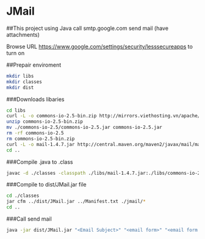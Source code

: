 # JMail

##This project using Java call smtp.google.com send mail (have attachments)


Browse URL https://www.google.com/settings/security/lesssecureapps to turn on


##Prepair enviroment
```bash
mkdir libs
mkdir classes
mkdir dist
```

###Downloads libaries
```bash
cd libs
curl -L -o commons-io-2.5-bin.zip http://mirrors.viethosting.vn/apache//commons/io/binaries/commons-io-2.5-bin.zip
unzip commons-io-2.5-bin.zip
mv ./commons-io-2.5/commons-io-2.5.jar commons-io-2.5.jar
rm -rf commons-io-2.5
rm commons-io-2.5-bin.zip
curl -L -o mail-1.4.7.jar http://central.maven.org/maven2/javax/mail/mail/1.4.7/mail-1.4.7.jar
cd ..
```

###Compile .java to .class
```bash
javac -d ./classes -classpath ./libs/mail-1.4.7.jar:./libs/commons-io-2.5.jar ./src/jmail/JMail.java 
```

###Compile to dist/JMail.jar file
```bash
cd ./classes
jar cfm ../dist/JMail.jar ../Manifest.txt ./jmail/*
cd ..
```

###Call send mail
```bash
java -jar dist/JMail.jar "<Email Subject>" "<email form>" "<email form password>" "<email to>" "<message file or message string>" ["<Path to file attachments>" [...] ]
```



